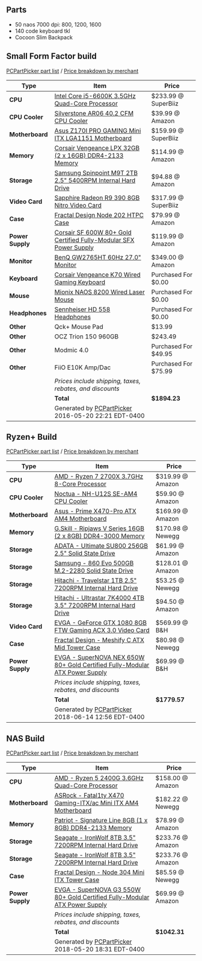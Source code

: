 ## Parts

- 50 naos 7000 dpi: 800, 1200, 1600
- 140 code keyboard tkl
- Cocoon Slim Backpack


## Small Form Factor build
[PCPartPicker part list](http://pcpartpicker.com/p/4WdpjX) / [Price breakdown by merchant](http://pcpartpicker.com/p/4WdpjX/by_merchant/)

| Type             | Item                                                                                                                               | Price                |
|------------------|------------------------------------------------------------------------------------------------------------------------------------|----------------------|
| **CPU**          | [Intel Core i5-6600K 3.5GHz Quad-Core Processor](http://pcpartpicker.com/part/intel-cpu-bx80662i56600k)                            | $233.99 @ SuperBiiz  |
| **CPU Cooler**   | [Silverstone AR06 40.2 CFM CPU Cooler](http://pcpartpicker.com/part/silverstone-cpu-cooler-ar06)                                   | $39.99 @ Amazon      |
| **Motherboard**  | [Asus Z170I PRO GAMING Mini ITX LGA1151 Motherboard](http://pcpartpicker.com/part/asus-motherboard-z170iprogaming)                 | $159.99 @ SuperBiiz  |
| **Memory**       | [Corsair Vengeance LPX 32GB (2 x 16GB) DDR4-2133 Memory](http://pcpartpicker.com/part/corsair-memory-cmk32gx4m2a2133c13)           | $114.99 @ Amazon     |
| **Storage**      | [Samsung Spinpoint M9T 2TB 2.5" 5400RPM Internal Hard Drive](http://pcpartpicker.com/part/samsung-internal-hard-drive-st2000lm003) | $94.88 @ Amazon      |
| **Video Card**   | [Sapphire Radeon R9 390 8GB Nitro Video Card](http://pcpartpicker.com/part/sapphire-video-card-100382ntoc2l)                       | $317.99 @ SuperBiiz  |
| **Case**         | [Fractal Design Node 202 HTPC Case](http://pcpartpicker.com/part/fractal-design-case-fdcanode202bk)                                | $79.99 @ Amazon      |
| **Power Supply** | [Corsair SF 600W 80+ Gold Certified Fully-Modular SFX Power Supply](http://pcpartpicker.com/part/corsair-power-supply-cp9020105na) | $119.99 @ Amazon     |
| **Monitor**      | [BenQ GW2765HT 60Hz 27.0" Monitor](http://pcpartpicker.com/part/benq-monitor-gw2765ht)                                             | $349.00 @ Amazon     |
| **Keyboard**     | [Corsair Vengeance K70 Wired Gaming Keyboard](http://pcpartpicker.com/part/corsair-keyboard-ch9000066na)                           | Purchased For $0.00  |
| **Mouse**        | [Mionix NAOS 8200 Wired Laser Mouse](http://pcpartpicker.com/part/mionix-mouse-000mio8200m)                                        | Purchased For $0.00  |
| **Headphones**   | [Sennheiser HD 558 Headphones](http://pcpartpicker.com/part/sennheiser-headphones-hd558)                                           | Purchased For $0.00  |
| **Other**        | Qck+ Mouse Pad                                                                                                                     | $13.99               |
| **Other**        | OCZ Trion 150 960GB                                                                                                                | $243.49              |
| **Other**        | Modmic 4.0                                                                                                                         | Purchased For $49.95 |
| **Other**        | FiiO E10K Amp/Dac                                                                                                                  | Purchased For $75.99 |
|                  | *Prices include shipping, taxes, rebates, and discounts*                                                                           |                      |
|                  | **Total**                                                                                                                          | **$1894.23**         |
|                  | Generated by [PCPartPicker](http://pcpartpicker.com) 2016-05-20 22:21 EDT-0400                                                     |                      |


## Ryzen+ Build
[PCPartPicker part list](https://pcpartpicker.com/list/Zz9gnH) / [Price breakdown by merchant](https://pcpartpicker.com/list/Zz9gnH/by_merchant/)

| Type             | Item                                                                                                                                                             | Price            |
|------------------|------------------------------------------------------------------------------------------------------------------------------------------------------------------|------------------|
| **CPU**          | [AMD - Ryzen 7 2700X 3.7GHz 8-Core Processor](https://pcpartpicker.com/product/bddxFT/amd-ryzen-7-2700x-37ghz-8-core-processor-yd270xbgafbox)                    | $319.99 @ Amazon |
| **CPU Cooler**   | [Noctua - NH-U12S SE-AM4 CPU Cooler](https://pcpartpicker.com/product/7dTrxr/noctua-nh-u12s-se-am4-cpu-cooler-nh-u12s-se-am4)                                    | $59.90 @ Amazon  |
| **Motherboard**  | [Asus - Prime X470-Pro ATX AM4 Motherboard](https://pcpartpicker.com/product/6hF48d/asus-prime-x470-pro-atx-am4-motherboard-prime-x470-pro)                      | $169.99 @ Amazon |
| **Memory**       | [G.Skill - Ripjaws V Series 16GB (2 x 8GB) DDR4-3000 Memory](https://pcpartpicker.com/product/zRkwrH/gskill-memory-f43000c15d16gvr)                              | $170.98 @ Newegg |
| **Storage**      | [ADATA - Ultimate SU800 256GB 2.5" Solid State Drive](https://pcpartpicker.com/product/7YQRsY/a-data-ultimate-su800-256gb-25-solid-state-drive-asu800ss-256gt-c) | $61.99 @ Amazon  |
| **Storage**      | [Samsung - 860 Evo 500GB M.2-2280 Solid State Drive](https://pcpartpicker.com/product/M9rmP6/samsung-860-evo-500gb-m2-2280-solid-state-drive-mz-n6e500bw)        | $128.01 @ Amazon |
| **Storage**      | [Hitachi - Travelstar 1TB 2.5" 7200RPM Internal Hard Drive](https://pcpartpicker.com/product/rTGkcf/hitachi-internal-hard-drive-0j22423)                         | $53.25 @ Newegg  |
| **Storage**      | [Hitachi - Ultrastar 7K4000 4TB 3.5" 7200RPM Internal Hard Drive](https://pcpartpicker.com/product/dWkD4D/hitachi-internal-hard-drive-hus724040ale640)           | $94.50 @ Amazon  |
| **Video Card**   | [EVGA - GeForce GTX 1080 8GB FTW Gaming ACX 3.0 Video Card](https://pcpartpicker.com/product/bNcMnQ/evga-video-card-08gp46286)                                   | $569.99 @ B&H    |
| **Case**         | [Fractal Design - Meshify C ATX Mid Tower Case](https://pcpartpicker.com/product/fPzkcf/fractal-design-meshify-c-atx-mid-tower-case-fd-ca-mesh-c-bko)            | $80.98 @ Newegg  |
| **Power Supply** | [EVGA - SuperNOVA NEX 650W 80+ Gold Certified Fully-Modular ATX Power Supply](https://pcpartpicker.com/product/g63RsY/evga-power-supply-120g10650xr)             | $69.99 @ B&H     |
|                  | *Prices include shipping, taxes, rebates, and discounts*                                                                                                         |                  |
|                  | **Total**                                                                                                                                                        | **$1779.57**     |
|                  | Generated by [PCPartPicker](http://pcpartpicker.com) 2018-06-14 12:56 EDT-0400                                                                                   |                  |


## NAS Build

[PCPartPicker part list](https://pcpartpicker.com/list/TQ72mq) / [Price breakdown by merchant](https://pcpartpicker.com/list/TQ72mq/by_merchant/)

| Type             | Item                                                                                                                                                                                                      | Price            |
|------------------|-----------------------------------------------------------------------------------------------------------------------------------------------------------------------------------------------------------|------------------|
| **CPU**          | [AMD - Ryzen 5 2400G 3.6GHz Quad-Core Processor](https://pcpartpicker.com/product/FGPKHx/amd-ryzen-5-2400g-36ghz-quad-core-processor-yd2400c5fbbox)                                                       | $158.00 @ Amazon |
| **Motherboard**  | [ASRock - Fatal1ty X470 Gaming-ITX/ac Mini ITX AM4 Motherboard](https://pcpartpicker.com/product/f7GxFT/asrock-fatal1ty-x470-gaming-itxac-mini-itx-am4-motherboard-x470-gaming-itxac)                     | $182.22 @ Newegg |
| **Memory**       | [Patriot - Signature Line 8GB (1 x 8GB) DDR4-2133 Memory](https://pcpartpicker.com/product/RKhKHx/patriot-signature-line-8gb-1-x-8gb-ddr4-2133-memory-psd48g213382)                                       | $78.99 @ Amazon  |
| **Storage**      | [Seagate - IronWolf 8TB 3.5" 7200RPM Internal Hard Drive](https://pcpartpicker.com/product/zKnG3C/seagate-ironwolf-8tb-35-7200rpm-internal-hard-drive-st8000vn0022)                                       | $233.76 @ Amazon |
| **Storage**      | [Seagate - IronWolf 8TB 3.5" 7200RPM Internal Hard Drive](https://pcpartpicker.com/product/zKnG3C/seagate-ironwolf-8tb-35-7200rpm-internal-hard-drive-st8000vn0022)                                       | $233.76 @ Amazon |
| **Case**         | [Fractal Design - Node 304 Mini ITX Tower Case](https://pcpartpicker.com/product/BWFPxr/fractal-design-case-fdcanode304bl)                                                                                | $85.59 @ Newegg  |
| **Power Supply** | [EVGA - SuperNOVA G3 550W 80+ Gold Certified Fully-Modular ATX Power Supply](https://pcpartpicker.com/product/sMM323/evga-supernova-g3-550w-80-gold-certified-fully-modular-atx-power-supply-220-g3-0550) | $69.99 @ Amazon  |
|                  | *Prices include shipping, taxes, rebates, and discounts*                                                                                                                                                  |                  |
|                  | **Total**                                                                                                                                                                                                 | **$1042.31**     |
|                  | Generated by [PCPartPicker](http://pcpartpicker.com) 2018-05-20 18:31 EDT-0400                                                                                                                            |                  |
